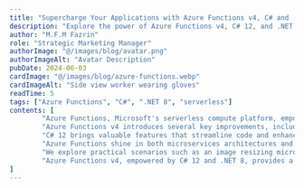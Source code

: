```yaml
---
title: "Supercharge Your Applications with Azure Functions v4, C# and .NET 8: A Deep Dive"
description: "Explore the power of Azure Functions v4, C# 12, and .NET 8 for building efficient and scalable serverless applications"
author: "M.F.M Fazrin"
role: "Strategic Marketing Manager"
authorImage: "@/images/blog/avatar.png"
authorImageAlt: "Avatar Description"
pubDate: 2024-06-03
cardImage: "@/images/blog/azure-functions.webp"
cardImageAlt: "Side view worker wearing gloves"
readTime: 5
tags: ["Azure Functions", "C#", ".NET 8", "serverless"]
contents: [
        "Azure Functions, Microsoft's serverless compute platform, empowers developers to build and deploy event-driven applications without worrying about infrastructure management. With the release of Azure Functions v4, alongside the powerful features of C# 12 and .NET 8, the possibilities for crafting efficient and scalable solutions are truly boundless.",
        "Azure Functions v4 introduces several key improvements, including enhanced performance, improved cold start times, and support for .NET 8's latest features. This allows for increased developer productivity, cost optimization, and improved scalability.",
        "C# 12 brings valuable features that streamline code and enhance its readability, making it ideal for developing concise and efficient Azure Functions. .NET 8, with its performance improvements and cross-platform capabilities, provides a robust and versatile foundation for your serverless applications.",
        "Azure Functions shine in both microservices architectures and as standalone functions for handling specific tasks. They can be used for independent, scalable components in microservices, event-driven communication, scheduled tasks, and webhooks.",
        "We explore practical scenarios such as an image resizing microservice and an email automation system using Azure Functions. These examples demonstrate how to leverage Azure Functions for real-world applications, showcasing their flexibility and power.",
        "Azure Functions v4, empowered by C# 12 and .NET 8, provides a potent platform for building modern, scalable applications. By embracing the serverless paradigm, you can focus on delivering value and innovation, leaving the complexities of infrastructure management to Azure."
]
---
```

